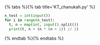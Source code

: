 {% tabs %}{% tab title='KT_chanukah.py' %}

```py
n_test = int(input())
for i in range(n_test):
  t, n = map(int, input().split())
  print(t, n + (n * (n + 1)) // 2)
```

{% endtab %}{% endtabs %}
